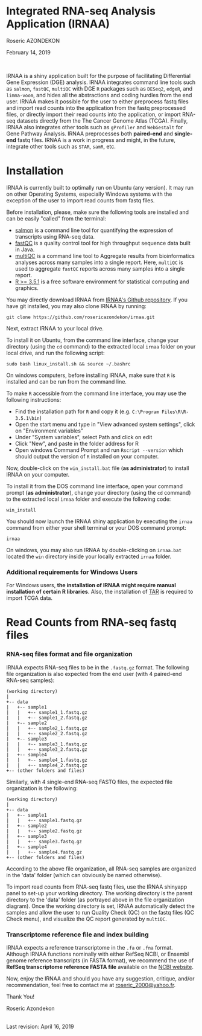 Integrated RNA-seq Analysis Application (IRNAA)
================
Roseric AZONDEKON

February 14, 2019

<br/>

IRNAA is a shiny application built for the purpose of facilitating Differential Gene Expression (DGE) analysis. IRNAA integrates command line tools such as `salmon`, `fastQC`, `multiQC` with DGE `R` packages such as `DESeq2`, `edgeR`, and `limma-voom`, and hides all the abstractions and coding hurdles from the end user. IRNAA makes it possible for the user to either preprocess fastq files and import read counts into the application from the fastq preprocessed files, or directly import their read counts into the application, or import RNA-seq datasets directly from the The Cancer Genome Atlas (TCGA). Finally, IRNAA also integrates other tools such as `gProfiler` and `WebGestalt` for Gene Pathway Analysis. IRNAA preprocesses both **paired-end** and **single-end** fastq files. IRNAA is a work in progress and might, in the future, integrate other tools such as `STAR`, `samR`, etc.


# Installation
IRNAA is currently built to optimally run on Ubuntu (any version). It may run on other Operating Systems, especially Windows systems with the exception of the user to import read counts from fastq files.

Before installation, please, make sure the following tools are installed and can be easily "called" from the terminal:

- <a href="https://combine-lab.github.io/salmon/" target="_blank">salmon</a> is a command line tool for quantifying the expression of transcripts using RNA-seq data.
- <a href="https://www.bioinformatics.babraham.ac.uk/projects/fastqc/" target="_blank">fastQC</a> is a quality control tool for high throughput sequence data built in Java.
- <a href="https://multiqc.info/" target="_blank">multiQC</a> is a command line tool to Aggregate results from bioinformatics analyses across many samples into a single report. Here, `multiQC` is used to aggregate `fastQC` reports across many samples into a single report.
- <a href="https://www.r-project.org/" target="_blank">R >= 3.5.1</a> is a free software environment for statistical computing and graphics.

You may directly download IRNAA from <a href="http://www.github.com/rosericazondekon/irnaa" target="_blank">IRNAA's Github repository</a>. If you have git installed, you may also clone IRNAA by running:

```shell
git clone https://github.com/rosericazondekon/irnaa.git
```

Next, extract IRNAA to your local drive.

To install it on Ubuntu, from the command line interface, change your directory (using the `cd` command) to the extracted local `irnaa` folder on your local drive, and run the following script:

```shell
sudo bash linux_install.sh && source ~/.bashrc
```

On windows computers, before installing IRNAA, make sure that `R` is installed and can be run from the command line.

To make `R` accessible from the command line interface, you may use the following instructions:
- Find the installation path for `R` and copy it (e.g. `C:\Program Files\R\R-3.5.1\bin`)
- Open the start menu and type in "View advanced system settings", click on "Environment variables"
- Under "System variables", select Path and click on edit
- Click "New", and paste in the folder address for R
- Open windows Command Prompt and run `Rscript --version` which should output the version of `R` installed on your computer.

Now, double-click on the `win_install.bat` file (**as administrator**) to install IRNAA on your computer.

To install it from the DOS command line interface, open your command prompt (**as administrator**), change your directory (using the `cd` command) to the extracted local `irnaa` folder and execute the following code:


```batch
win_install
```

You should now launch the IRNAA shiny application by executing the `irnaa` command from either your shell terminal or your DOS command prompt:

```shell
irnaa
```

On windows, you may also run IRNAA by double-clicking on `irnaa.bat` located the `win` directory inside your locally extracted `irnaa` folder.


### Additional requirements for Windows Users
For Windows users, **the installation of IRNAA might require manual installation of certain R libraries**. Also, the installation of <a href="http://gnuwin32.sourceforge.net/downlinks/tar-bin.php" target="_blank">TAR</a> is required to import TCGA data.


# Read Counts from RNA-seq fastq files

### RNA-seq files format and file organization

IRNAA expects RNA-seq files to be in the `.fastq.gz` format. The following file organization is also expected from the end user (with 4 paired-end RNA-seq samples):

```
(working directory)
|
+-- data
|   +-- sample1
|   |   +-- sample1_1.fastq.gz
|   |   +-- sample1_2.fastq.gz
|   +-- sample2
|   |   +-- sample2_1.fastq.gz
|   |   +-- sample2_2.fastq.gz
|   +-- sample3
|   |   +-- sample3_1.fastq.gz
|   |   +-- sample3_2.fastq.gz
|   +-- sample4
|   |   +-- sample4_1.fastq.gz
|   |   +-- sample4_2.fastq.gz
+-- (other folders and files)
```

Similarly, with 4 single-end RNA-seq FASTQ files, the expected file organization is the following:

```
(working directory)
|
+-- data
|   +-- sample1
|   |   +-- sample1.fastq.gz
|   +-- sample2
|   |   +-- sample2.fastq.gz
|   +-- sample3
|   |   +-- sample3.fastq.gz
|   +-- sample4
|   |   +-- sample4.fastq.gz
+-- (other folders and files)
```

According to the above file organization, all RNA-seq samples are organized in the 'data' folder (which can obviously be named otherwise).

To import read counts from RNA-seq fastq files, use the IRNAA shinyapp panel to set-up your working directory. The working directory is the parent directory to the 'data' folder (as portrayed above in the file organization diagram). Once the working directory is set, IRNAA automatically detect the samples and allow the user to run Quality Check (QC) on the fastq files (QC Check menu), and visualize the QC report generated by `multiQC`.


### Transcriptome reference file and index building

IRNAA expects a reference transcriptome in the `.fa` or `.fna` format. Although IRNAA functions nominally with either RefSeq NCBI, or Ensembl genome reference transcripts (in FASTA format), we recommend the use of **RefSeq transcriptome reference FASTA file** available on the <a href="https://www.ncbi.nlm.nih.gov/genome" target="_blank">NCBI website</a>.



Now, enjoy the IRNAA and should you have any suggestion, critique, and/or recommendation, feel free to contact me at <roseric_2000@yahoo.fr>.

Thank You!

Roseric Azondekon

<br/>
Last revision: April 16, 2019
